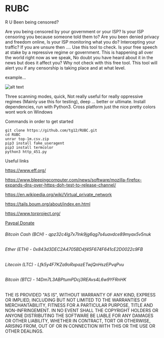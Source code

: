 # RUBC
R U Been being censored?

Are you being censored by your government or your ISP? Is your ISP censoring you because someone told them to? Are you been denied privacy and freedom online, Is your ISP monitoring what you do? Intercepting your traffic? If you are unsure then …. Use this tool to check. Is your free speech at stake by a repressive regime or government. This is happening all over the world right now as we speak, No doubt you have heard about it in the news but does it affect you? Why not check with this free tool. This tool will alert you if any censorship is taking place and at what level. 

example...

![alt text](https://github.com/tg12/RUBC/blob/master/alert.PNG)

Three scanning modes, quick, Not really useful for really oppressive regimes (Mainly use this for testing), deep ... better or ultimate.
Install dependencies, run with Python3. Cross platform just the nice pretty colors wont work on Windows

Commands in order to get started
```
git clone https://github.com/tg12/RUBC.git
cd RUBC
unrar top-1m.csv.zip
pip3 install fake_useragent
pip3 install termcolor
python3 http_451.py
```


Useful links

https://www.eff.org/

https://www.bleepingcomputer.com/news/software/mozilla-firefox-expands-dns-over-https-doh-test-to-release-channel/

https://en.wikipedia.org/wiki/Virtual_private_network

https://tails.boum.org/about/index.en.html

https://www.torproject.org/


[Paypal Donate](https://www.paypal.com/cgi-bin/webscr?cmd=_s-xclick&hosted_button_id=EV8XUGXX76UXQ&source=url)

###### Bitcoin Cash (BCH)  - 	  qpz32c4lg7x7lnk9jg6qg7s4uavdce89myax5v5nuk
###### Ether (ETH) - 				    0x843d3DEC2A4705BD4f45F674F641cE2D0022c9FB
###### Litecoin (LTC) - 			  Lfk5y4F7KZa9oRxpazETwjQnHszEPvqPvu
###### Bitcoin (BTC) - 			    14Dm7L3ABPtumPDcj3REAvs4L6w9YFRnHK

THE IS PROVIDED "AS IS", WITHOUT WARRANTY OF ANY KIND, EXPRESS OR IMPLIED, INCLUDING BUT NOT LIMITED TO THE WARRANTIES OF MERCHANTABILITY, FITNESS FOR A PARTICULAR PURPOSE, TITLE AND NON-INFRINGEMENT. IN NO EVENT SHALL THE COPYRIGHT HOLDERS OR ANYONE DISTRIBUTING THE SOFTWARE BE LIABLE FOR ANY DAMAGES OR OTHER LIABILITY, WHETHER IN CONTRACT, TORT OR OTHERWISE, ARISING FROM, OUT OF OR IN CONNECTION WITH THIS OR THE USE OR OTHER DEALINGS.
